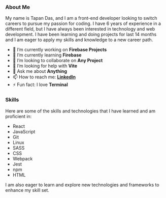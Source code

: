 ### About Me

My name is Tapan Das, and I am a front-end developer looking to switch careers to pursue my passion for coding. I have 6 years of experience in a different field, but I have always been interested in technology and web development. I have been learning and doing projects for last 14 months and I am eager to apply my skills and knowledge to a new career path.

<!-- **DasTapan/DasTapan** is a ✨ _special_ ✨ repository because its `README.md` (this file) appears on your GitHub profile.

Here are some ideas to get you started: -->

- 🔭 I’m currently working on **Firebase Projects**
- 🌱 I’m currently learning **Firebase**
- 👯 I’m looking to collaborate on **Any Project**
- 🤔 I’m looking for help with **Vite**
- 💬 Ask me about **Anything**
- 📫 How to reach me: **[LinkedIn](https://www.linkedin.com/in/td94/)**
- ⚡ Fun fact: I love **Terminal**

### Skills

Here are some of the skills and technologies that I have learned and am proficient in:

- React
- JavaScript
- Git
- Linux
- SASS
- CSS
- Webpack
- Jest
- npm
- HTML

I am also eager to learn and explore new technologies and frameworks to enhance my skill set.
